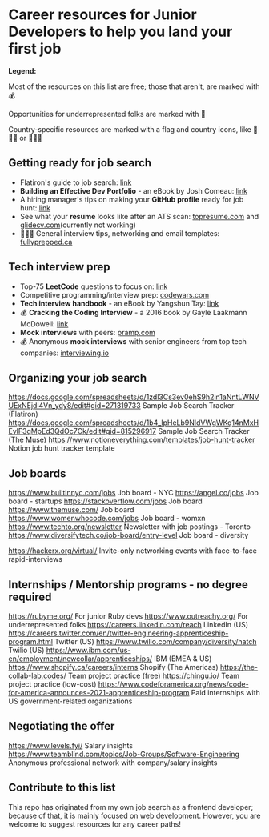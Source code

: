 # Career resources for Junior Developers to help you land your first job

**Legend:**

Most of the resources on this list are free; those that aren't, are marked with :moneybag:

Opportunities for underrepresented folks are marked with :rainbow:

Country-specific resources are marked with a flag and country icons, like :triangular_flag_on_post::canada: or :triangular_flag_on_post::uk:

## Getting ready for job search

* Flatiron's guide to job search: [link](https://github.com/learn-co-curriculum/careers-welcome)
* **Building an Effective Dev Portfolio** - an eBook by Josh Comeau: [link](https://www.joshwcomeau.com/effective-portfolio/)
* A hiring manager's tips on making your **GitHub profile** ready for job hunt: [link](https://www.reddit.com/r/webdev/comments/90xmpw/how_to_prep_your_github_for_job_seeking/)
* See what your **resume** looks like after an ATS scan: [topresume.com](https://www.topresume.com/resume-review) and [glidecv.com](https://glidecv.com/)(currently not working)
* :triangular_flag_on_post::canada: General interview tips, networking and email templates: [fullyprepped.ca](https://www.fullyprepped.ca/en/)


## Tech interview prep

* Top-75 **LeetCode** questions to focus on: [link](https://www.teamblind.com/post/New-Year-Gift---Curated-List-of-Top-75-LeetCode-Questions-to-Save-Your-Time-OaM1orEU)
* Competitive programming/interview prep: [codewars.com](https://www.codewars.com/)
* **Tech interview handbook** - an eBook by Yangshun Tay: [link](https://yangshun.github.io/tech-interview-handbook/)
* :moneybag: **Cracking the Coding Interview** - a 2016 book by Gayle Laakmann McDowell: [link](https://www.crackingthecodinginterview.com/)
* **Mock interviews** with peers: [pramp.com](https://www.pramp.com/)
* :moneybag: Anonymous **mock interviews** with senior engineers from top tech companies: [interviewing.io](https://interviewing.io/?urc=DMCa)


## Organizing your job search

https://docs.google.com/spreadsheets/d/1zdl3Cs3ev0ehS9h2in1aNntLWNVUExNEjdi4Vn_ydy8/edit#gid=271319733	Sample Job Search Tracker (Flatiron)
https://docs.google.com/spreadsheets/d/1b4_lpHeLb9NldVWgWKq14nMxHEvlF3qMpEd3QdOc7Ck/edit#gid=815296917	Sample Job Search Tracker (The Muse)
https://www.notioneverything.com/templates/job-hunt-tracker Notion job hunt tracker template


## Job boards	

https://www.builtinnyc.com/jobs	Job board - NYC
https://angel.co/jobs	Job board - startups
https://stackoverflow.com/jobs	Job board
https://www.themuse.com/  Job board
https://www.womenwhocode.com/jobs	Job board - womxn
https://www.techto.org/newsletter	Newsletter with job postings - Toronto
https://www.diversifytech.co/job-board/entry-level	Job board - diversity

https://hackerx.org/virtual/	 Invite-only networking events with face-to-face rapid-interviews


## Internships / Mentorship programs - no degree required

https://rubyme.org/	For junior Ruby devs
https://www.outreachy.org/	For underrepresented folks
https://careers.linkedin.com/reach	LinkedIn (US)
https://careers.twitter.com/en/twitter-engineering-apprenticeship-program.html	Twitter (US)
https://www.twilio.com/company/diversity/hatch	Twilio (US)
https://www.ibm.com/us-en/employment/newcollar/apprenticeships/	IBM (EMEA & US)
https://www.shopify.ca/careers/interns	Shopify (The Americas)
https://the-collab-lab.codes/	Team project practice (free)
https://chingu.io/	Team project practice (low-cost)
https://www.codeforamerica.org/news/code-for-america-announces-2021-apprenticeship-program	Paid internships with US government-related organizations

## Negotiating the offer

https://www.levels.fyi/	Salary insights
https://www.teamblind.com/topics/Job-Groups/Software-Engineering	Anonymous professional network with company/salary insights


## Contribute to this list

This repo has originated from my own job search as a frontend developer; because of that, it is mainly focused on web development. However, you are welcome to suggest resources for any career paths!
